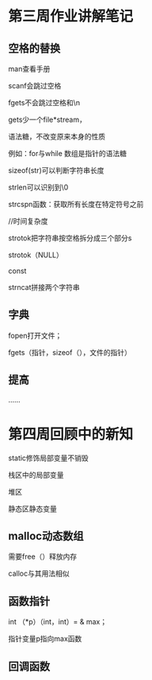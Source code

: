 # 第三周作业讲解笔记

## 空格的替换

man查看手册

scanf会跳过空格

fgets不会跳过空格和\n

gets少一个file*stream，

语法糖，不改变原来本身的性质

例如：for与while    数组是指针的语法糖

 sizeof(str)可以判断字符串长度

strlen可以识别到\0

strcspn函数：获取所有长度在特定符号之前

//时间复杂度

  strotok把字符串按空格拆分成三个部分s

strotok（NULL）

const

strncat拼接两个字符串

## 字典

fopen打开文件；

fgets（指针，sizeof（），文件的指针）

## 提高

……

# 第四周回顾中的新知

static修饰局部变量不销毁

栈区中的局部变量

堆区

静态区静态变量



## malloc动态数组

需要free（）释放内存

calloc与其用法相似

## 函数指针

int  （*p）（int，int）= & max；

指针变量p指向max函数

## 回调函数



















































































































​                                                            























































































































































